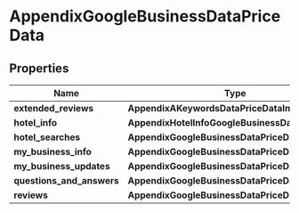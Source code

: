 # AppendixGoogleBusinessDataPriceData


## Properties

| Name | Type | Description | Notes |
|------------ | ------------- | ------------- | -------------|
**extended_reviews** | **AppendixAKeywordsDataPriceDataInfo** |  |[optional]|
**hotel_info** | **AppendixHotelInfoGoogleBusinessDataPriceData** |  |[optional]|
**hotel_searches** | **AppendixGoogleBusinessDataPriceDataInfo** |  |[optional]|
**my_business_info** | **AppendixGoogleBusinessDataPriceDataInfo** |  |[optional]|
**my_business_updates** | **AppendixGoogleBusinessDataPriceDataInfo** |  |[optional]|
**questions_and_answers** | **AppendixGoogleBusinessDataPriceDataInfo** |  |[optional]|
**reviews** | **AppendixGoogleBusinessDataPriceDataInfo** |  |[optional]|
